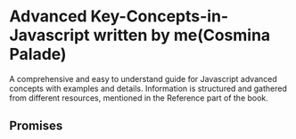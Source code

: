 # Advanced Key-Concepts-in-Javascript written by me(Cosmina Palade)
A comprehensive and easy to understand guide for Javascript advanced concepts with examples and details. 
Information is structured and gathered from different resources, mentioned in the Reference part of the book. 


## Promises 




